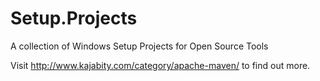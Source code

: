 Setup.Projects
==============

A collection of Windows Setup Projects for Open Source Tools

Visit http://www.kajabity.com/category/apache-maven/ to find out more.
